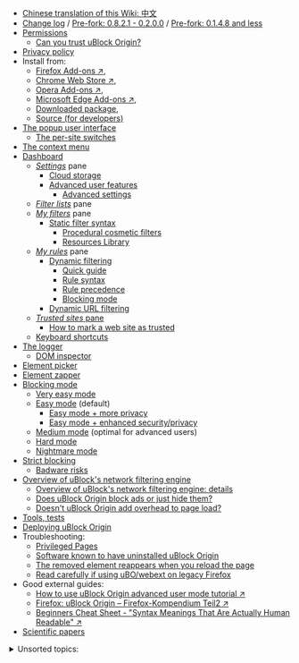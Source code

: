 - [Chinese translation of this Wiki: 中文](https://github.com/fang5566/uBlock/wiki/Home)
- [Change log](https://github.com/gorhill/uBlock/releases) / [Pre-fork: 0.8.2.1 - 0.2.0.0](https://github.com/uBlock-LLC/uBlock/releases?page=6) / [Pre-fork: 0.1.4.8 and less](./Change-log)
- [Permissions](./Permissions)
    - [Can you trust uBlock Origin?](./Can-you-trust-uBlock-Origin%3F)
- [Privacy policy](./Privacy-policy)
- Install from:
    - [Firefox Add-ons ↗︎](https://addons.mozilla.org/addon/ublock-origin/),
    - [Chrome Web Store ↗︎](https://chrome.google.com/webstore/detail/ublock-origin/cjpalhdlnbpafiamejdnhcphjbkeiagm),
    - [Opera Add-ons ↗︎](https://addons.opera.com/extensions/details/ublock/),
    - [Microsoft Edge Add-ons ↗︎](https://microsoftedge.microsoft.com/addons/detail/ublock-origin/odfafepnkmbhccpbejgmiehpchacaeak),
    - [Downloaded package](https://github.com/gorhill/uBlock/tree/master/dist#install),
    - [Source (for developers)](https://github.com/gorhill/uBlock/tree/master/dist#build-instructions-for-developers)
- [The popup user interface](./Quick-guide:-popup-user-interface)
    - [The per-site switches](./Per-site-switches)
- [The context menu](./The-context-menu)
- [Dashboard](./Dashboard)
    - [_Settings_](./Dashboard:-Settings) pane
        - [Cloud storage](./Cloud-storage)
        - [Advanced user features](./Advanced-user-features)
            - [Advanced settings](./Advanced-settings)
    - [_Filter lists_](./Dashboard:-Filter-lists) pane
    - [_My filters_](./Dashboard:-My-filters) pane
        - [Static filter syntax](./Static-filter-syntax)
            - [Procedural cosmetic filters](./Procedural-cosmetic-filters)
            - [Resources Library](./Resources-Library)
    - [_My rules_](./Dashboard:-My-rules) pane
        - [Dynamic filtering](./Dynamic-filtering)
            - [Quick guide](./Dynamic-filtering:-quick-guide)
            - [Rule syntax](./Dynamic-filtering:-rule-syntax)
            - [Rule precedence](./Dynamic-filtering:-precedence)
            - [Blocking mode](./Blocking-mode)
        - [Dynamic URL filtering](./Dynamic-URL-filtering)
    - [_Trusted sites_ pane](./Dashboard:-Trusted-sites)
        - [How to mark a web site as trusted](./How-to-mark-a-web-site-as-trusted)
    - [Keyboard shortcuts](./Keyboard-shortcuts)
- [The logger](./The-logger)
    - [DOM inspector](./DOM-inspector)
- [Element picker](./Element-picker)
- [Element zapper](./Element-zapper)
- [Blocking mode](./Blocking-mode)
    - [Very easy mode](./Blocking-mode:-very-easy-mode)
    - [Easy mode](./Blocking-mode:-easy-mode) (default)
        - [Easy mode + more privacy](./Dynamic-filtering:-to-easily-reduce-privacy-exposure)
        - [Easy mode + enhanced security/privacy](./Dynamic-filtering:-Benefits-of-blocking-3rd-party-iframe-tags)
    - [Medium mode](./Blocking-mode:-medium-mode) (optimal for advanced users)
    - [Hard mode](./Blocking-mode:-hard-mode)
    - [Nightmare mode](./Blocking-mode:-nightmare-mode)
- [Strict blocking](./Strict-blocking)
    - [Badware risks](./Badware-risks)
- [Overview of uBlock's network filtering engine](./Overview-of-uBlock's-network-filtering-engine)
    - [Overview of uBlock's network filtering engine: details](./Overview-of-uBlock's-network-filtering-engine:-details)
    - [Does uBlock Origin block ads or just hide them?](./Does-uBlock-Origin-block-ads-or-just-hide-them%3F)
    - [Doesn't uBlock Origin add overhead to page load?](./Doesn't-uBlock-Origin-add-overhead-to-page-load%3F)
- [Tools, tests](./Tools)
- [Deploying uBlock Origin](./Deploying-uBlock-Origin)
- Troubleshooting:
    - [Privileged Pages](./Privileged-Pages)
    - [Software known to have uninstalled uBlock Origin](./Software-known-to-have-uninstalled-uBlock-Origin)
    - [The removed element reappears when you reload the page](./Element-picker#element-picker-does-not-work-removed-element-reappears-when-you-reload-the-page)
    - [Read carefully if using uBO/webext on legacy Firefox](./Firefox-WebExtensions)
- Good external guides:
    - [How to use uBlock Origin advanced user mode tutorial ↗︎](https://www.youtube.com/watch?v=2lisQQmWQkY)
    - [Firefox: uBlock Origin – Firefox-Kompendium Teil2 ↗︎](https://www.kuketz-blog.de/firefox-ublock-origin-firefox-kompendium-teil2/)
    - [Beginners Cheat Sheet - "Syntax Meanings That Are Actually Human Readable" ↗︎](https://github.com/DandelionSprout/adfilt/blob/master/Wiki/SyntaxMeaningsThatAreActuallyHumanReadable.md)
- [Scientific papers](./Scientific-papers)


<details><summary>Unsorted topics:</summary>

- [Privacy stuff](./Privacy-stuff)
- [Tricks and tips waterfall](./Tips-and-tricks-waterfall)
- [How to ...](./How-to-...)
- [Memory footprint: what happens inside uBlock after installation](./Memory-footprint:-what-happens-inside-uBlock-after-installation)
- [uBlock vs. ABP: efficiency compared](./uBlock-vs.-ABP:-efficiency-compared)
- [Own memory usage: benchmarks over time](./Own-memory-usage:-benchmarks-over-time)
- [Contributed memory usage: benchmarks over time](./Contributed-memory-usage:-benchmarks-over-time)
- [Counterpoint: Who cares about efficiency, I have 8 GB RAM and|or a quad core CPU](./Who-cares-about-efficiency,-I-have-8-GB-RAM-and%7Cor-a-quad-core-CPU)
- [Myth: uBlock consumes over 80MB](./Myth:-uBlock-consumes-over-80MB)
- [Myth: uBlock is just slightly less resource intensive than Adblock Plus](./Myth:-uBlock-is-just-slightly-less-resource-intensive-than-Adblock-Plus)
- [Counterpoints: unsorted](./Counterarguments)
- [uBlock and others: Blocking ads, trackers, malwares](./uBlock-and-others:-Blocking-ads,-trackers,-malwares)
- [About "This other extension reports more stuff blocked!"](./About-%22This-other-extension-reports-more-stuff-blocked!%22)
- [About "uBlock is inferior in capabilities as a result of being lighter on the browser"](./About-%22uBlock-is-inferior-in-capabilities-as-a-result-of-being-lighter-on-the-browser%22)
- [About "Why uBlock Origin works so much better than Pi‑hole does?"](./About-%22Why-uBlock-Origin-works-so-much-better-than-Pi%E2%80%91hole-does%3F%22)
- [Various videos showing side by side comparison of the load speed of complex sites](./Various-videos-showing-side-by-side-comparison-of-the-load-speed-of-complex-sites)
- [Why don't you accept donations?](./Why-don't-you-accept-donations%3F)
- [Reference description of uBO in various extensions stores](./Reference-description-of-uBO-in-various-extensions-stores)
- [Draft version of this wiki](https://github.com/uBlockOrigin/uBlock-issues/wiki)
</details>
